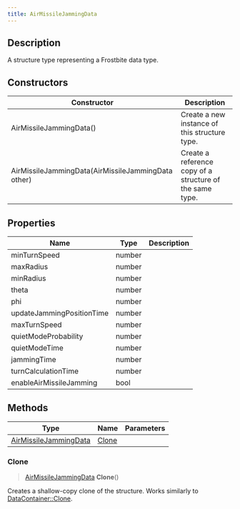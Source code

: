 ```yaml
---
title: AirMissileJammingData
---
```

## Description

A structure type representing a Frostbite data type.

## Constructors

| Constructor                                        | Description                                              |
| -------------------------------------------------- | -------------------------------------------------------- |
| AirMissileJammingData()                            | Create a new instance of this structure type.            |
| AirMissileJammingData(AirMissileJammingData other) | Create a reference copy of a structure of the same type. |

## Properties

| Name                      | Type   | Description |
| ------------------------- | ------ | ----------- |
| minTurnSpeed              | number |             |
| maxRadius                 | number |             |
| minRadius                 | number |             |
| theta                     | number |             |
| phi                       | number |             |
| updateJammingPositionTime | number |             |
| maxTurnSpeed              | number |             |
| quietModeProbability      | number |             |
| quietModeTime             | number |             |
| jammingTime               | number |             |
| turnCalculationTime       | number |             |
| enableAirMissileJamming   | bool   |             |

## Methods

| Type                                           | Name            | Parameters |
| ---------------------------------------------- | --------------- | ---------- |
| [AirMissileJammingData](AirMissileJammingData) | [Clone](#clone) |            |

### Clone

> [AirMissileJammingData](AirMissileJammingData) **Clone**()

Creates a shallow-copy clone of the structure. Works similarly to [DataContainer::Clone](/vext/ref/shared/class/datacontainer#clone).
